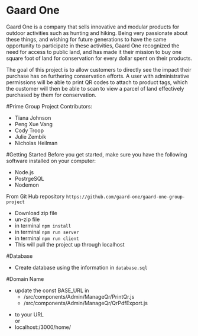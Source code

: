 <!-- More needs to be added, This is just a base! -Tiana -->
# Gaard One
Gaard One is a company that sells innovative and modular products for outdoor activities such as hunting and hiking.  Being very passionate about these things, and wishing for future generations to have the same opportunity to participate in these activities, Gaard One recognized the need for access to public land, and has made it their mission to buy one square foot of land for conservation for every dollar spent on their products.  

The goal of this project is to allow customers to directly see the impact their purchase has on furthering conservation efforts.  A user with administrative permissions will be able to print QR codes to attach to product tags, which the customer will then be able to scan to view a parcel of land effectively purchased by them for conservation. 
 
#Prime Group Project
Contributors:

* Tiana Johnson
* Peng Xue Vang
* Cody Troop
* Julie Zembik
* Nicholas Heilman

#Getting Started
Before you get started, make sure you have the following software installed on your computer:

* Node.js
* PostrgeSQL
* Nodemon

From Git Hub repository `https://github.com/gaard-one/gaard-one-group-project`

* Download zip file
* un-zip file 
* in terminal `npm install`
* in terminal `npm run server`
* in terminal `npm run client`
* This will pull the project up through localhost

#Database 
* Create database using the information in `database.sql`

#Domain Name
* update the const BASE_URL in 
   - /src/components/Admin/ManageQr/PrintQr.js 
   - /src/components/Admin/ManageQr/QrPdfExport.js
 - to your URL  
    or
 - localhost:/3000/home/
 <!-- More needs to be added, This is just a base! -Tiana -->




